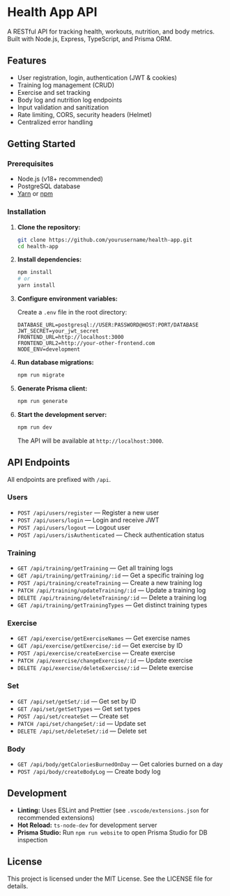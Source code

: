 # Health App API

A RESTful API for tracking health, workouts, nutrition, and body metrics. Built with Node.js, Express, TypeScript, and Prisma ORM.

## Features

- User registration, login, authentication (JWT & cookies)
- Training log management (CRUD)
- Exercise and set tracking
- Body log and nutrition log endpoints
- Input validation and sanitization
- Rate limiting, CORS, security headers (Helmet)
- Centralized error handling

## Getting Started

### Prerequisites

- Node.js (v18+ recommended)
- PostgreSQL database
- [Yarn](https://yarnpkg.com/) or [npm](https://www.npmjs.com/)

### Installation

1. **Clone the repository:**
   ```sh
   git clone https://github.com/yourusername/health-app.git
   cd health-app
   ```

2. **Install dependencies:**
   ```sh
   npm install
   # or
   yarn install
   ```

3. **Configure environment variables:**

   Create a `.env` file in the root directory:

   ```
   DATABASE_URL=postgresql://USER:PASSWORD@HOST:PORT/DATABASE
   JWT_SECRET=your_jwt_secret
   FRONTEND_URL=http://localhost:3000
   FRONTEND_URL2=http://your-other-frontend.com
   NODE_ENV=development
   ```

4. **Run database migrations:**
   ```sh
   npm run migrate
   ```

5. **Generate Prisma client:**
   ```sh
   npm run generate
   ```

6. **Start the development server:**
   ```sh
   npm run dev
   ```

   The API will be available at `http://localhost:3000`.

## API Endpoints

All endpoints are prefixed with `/api`.

### Users

- `POST /api/users/register` — Register a new user
- `POST /api/users/login` — Login and receive JWT
- `POST /api/users/logout` — Logout user
- `POST /api/users/isAuthenticated` — Check authentication status

### Training

- `GET /api/training/getTraining` — Get all training logs
- `GET /api/training/getTraining/:id` — Get a specific training log
- `POST /api/training/createTraining` — Create a new training log
- `PATCH /api/training/updateTraining/:id` — Update a training log
- `DELETE /api/training/deleteTraining/:id` — Delete a training log
- `GET /api/training/getTrainingTypes` — Get distinct training types

### Exercise

- `GET /api/exercise/getExerciseNames` — Get exercise names
- `GET /api/exercise/getExercise/:id` — Get exercise by ID
- `POST /api/exercise/createExercise` — Create exercise
- `PATCH /api/exercise/changeExercise/:id` — Update exercise
- `DELETE /api/exercise/deleteExercise/:id` — Delete exercise

### Set

- `GET /api/set/getSet/:id` — Get set by ID
- `GET /api/set/getSetTypes` — Get set types
- `POST /api/set/createSet` — Create set
- `PATCH /api/set/changeSet/:id` — Update set
- `DELETE /api/set/deleteSet/:id` — Delete set

### Body

- `GET /api/body/getCaloriesBurnedOnDay` — Get calories burned on a day
- `POST /api/body/createBodyLog` — Create body log

## Development

- **Linting:** Uses ESLint and Prettier (see `.vscode/extensions.json` for recommended extensions)
- **Hot Reload:** `ts-node-dev` for development server
- **Prisma Studio:** Run `npm run website` to open Prisma Studio for DB inspection

## License

This project is licensed under the MIT License. See the LICENSE file for details.
